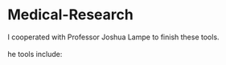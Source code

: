 Medical-Research
================
I cooperated with Professor Joshua Lampe to finish these tools.  
<br>he tools include:</br>
